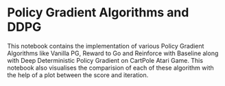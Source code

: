 # Policy Gradient Algorithms and DDPG

This notebook contains the implementation of various Policy Gradient Algorithms like Vanilla PG, Reward to Go and Reinforce with Baseline along with Deep Deterministic Policy Gradient on CartPole Atari Game. This notebook also visualises the comparision of each of these algorithm with the help of a plot between the score and iteration. 

